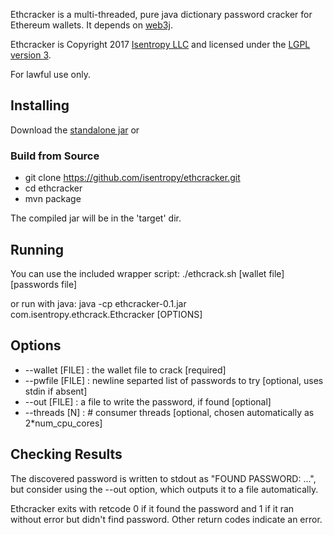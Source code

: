 Ethcracker is a multi-threaded, pure java dictionary password cracker for Ethereum wallets. It depends on [web3j](https://github.com/web3j/web3j). 

Ethcracker is Copyright 2017 [Isentropy LLC](https://isentropy.com) and licensed under the [LGPL version 3](https://www.gnu.org/copyleft/lesser.html).

For lawful use only. 

## Installing
Download the [standalone jar](https://github.com/isentropy/ethcracker/releases/download/v0.1/ethcracker-0.1.jar) or 

### Build from Source

  * git clone https://github.com/isentropy/ethcracker.git
  * cd ethcracker
  * mvn package

The compiled jar will be in the 'target' dir.

## Running
You can use the included wrapper script:
./ethcrack.sh [wallet file] [passwords file]

or run with java:
java -cp ethcracker-0.1.jar com.isentropy.ethcrack.Ethcracker [OPTIONS]

## Options
  * --wallet [FILE] : the wallet file to crack [required]
  * --pwfile [FILE] : newline separted list of passwords to try [optional, uses stdin if absent]
  * --out [FILE] : a file to write the password, if found [optional]
  * --threads [N] : # consumer threads [optional, chosen automatically as 2*num_cpu_cores]

## Checking Results

The discovered password is written to stdout as "FOUND PASSWORD: ...", but consider using the --out option, which outputs it to a file automatically.

Ethcracker exits with retcode 0 if it found the password and 1 if it ran without error but didn't find password. Other return codes indicate an error. 
